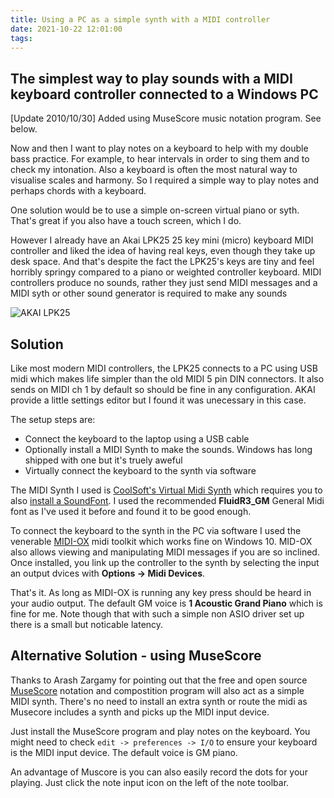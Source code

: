 ```yaml
---
title: Using a PC as a simple synth with a MIDI controller
date: 2021-10-22 12:01:00
tags:
---
```


## The simplest way to play sounds with a MIDI keyboard controller connected to a Windows PC

[Update 2010/10/30] Added using MuseScore music notation program. See below.

Now and then I want to play notes on a keyboard to help with my double bass practice. For example, to hear intervals in order to sing them and to check my intonation. Also a keyboard is often the most natural way to visualise scales and harmony. So I required a simple way to play notes and perhaps chords with a keyboard.

One solution would be to use a simple on-screen virtual piano or syth. That's great if you also have a touch screen, which I do.

However I already have an Akai LPK25 25 key mini (micro) keyboard MIDI controller and liked the idea of having real keys, even though they take up desk space. And that's despite the fact the LPK25's keys are tiny and feel horribly springy compared to a piano or weighted controller keyboard. MIDI controllers produce no sounds, rather they just send MIDI messages and a MIDI syth or other sound generator is required to make any sounds

![AKAI LPK25](/images/AKAI-LPK25.jpg)

## Solution

Like most modern MIDI controllers, the LPK25 connects to a PC using USB midi which makes life simpler than the old MIDI 5 pin DIN connectors. It also sends on MIDI ch 1 by default so should be fine in any configuration. AKAI provide a little settings editor but I found it was unecessary in this case. 

The setup steps are:

- Connect the keyboard to the laptop using a USB cable
- Optionally install a MIDI Synth to make the sounds. Windows has long shipped with one but it's truely aweful
- Virtually connect the keyboard to the synth via software

The MIDI Synth I used is [CoolSoft's Virtual Midi Synth](https://coolsoft.altervista.org/en/virtualmidisynth) which requires you to also [install a SoundFont](https://coolsoft.altervista.org/en/virtualmidisynth#soundfonts). I used the recommended **FluidR3_GM** General Midi font as I've used it before and found it to be good enough.

To connect the keyboard to the synth in the PC via software I used the venerable [MIDI-OX](http://www.midiox.com/) midi toolkit which works fine on Windows 10. MID-OX also allows viewing and manipulating MIDI messages if you are so inclined. Once installed, you link up the controller to the synth by selecting the input an output dvices with **Options -> Midi Devices**.

That's it. As long as MIDI-OX is running any key press should be heard in your audio output. The default GM voice is **1 Acoustic Grand Piano** which is fine for me. Note though that with such a simple non ASIO driver set up there is a small but noticable latency.

## Alternative Solution - using MuseScore

Thanks to Arash Zargamy for pointing out that the free and open source [MuseScore](https://musescore.org/en) notation and compostition program will also act as a simple MIDI synth. There's no need to install an extra synth or route the midi as Musecore includes a synth and picks up the MIDI input device.

Just install the MuseScore program and play notes on the keyboard. You might need to check `edit -> preferences -> I/O` to ensure your keyboard is the MIDI input device. The default voice is GM piano.

An advantage of Muscore is you can also easily record the dots for your playing. Just click the note input icon on the left of the note toolbar.